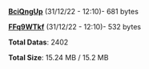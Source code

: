 [**BciQngUp**](/data/BciQngUp.txt) (31/12/22 - 12:10)- 681 bytes

[**FFq9WTkf**](/data/FFq9WTkf.txt) (31/12/22 - 12:10)- 532 bytes

**Total Datas**: 2402

**Total Size**: 15.24 MB / 15.2 MB